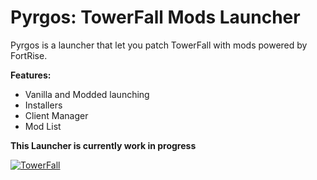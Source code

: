 # Pyrgos: TowerFall Mods Launcher

Pyrgos is a launcher that let you patch TowerFall with mods powered by FortRise. 

**Features:**
+ Vanilla and Modded launching
+ Installers
+ Client Manager
+ Mod List

**This Launcher is currently work in progress**

<a href="https://discord.gg/6qjaePQ">
 <img alt="TowerFall" src="https://discordapp.com/api/guilds/248961953656078337/embed.png?style=banner2" />
</a>